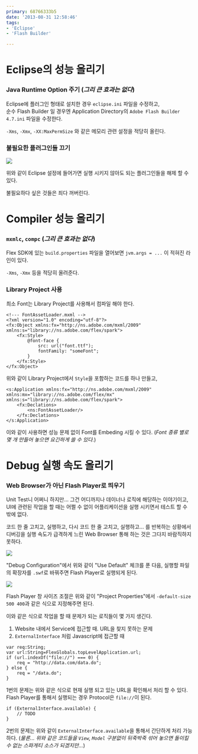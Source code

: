 ```yaml
---
primary: 68766333b5
date: '2013-08-31 12:58:46'
tags:
- 'Eclipse'
- 'Flash Builder'

---
```


Eclipse의 성능 올리기
======================================================

### Java Runtime Option 주기 (_그리 큰 효과는 없다_)

Eclipse에 플러그인 형태로 설치한 경우 `eclipse.ini` 파일을 수정하고,   
순수 Flash Builder 일 경우엔 Application Directory의 `Adobe Flash Builder 4.7.ini` 파일을 수정한다.

`-Xms`, `-Xmx`, `-XX:MaxPermSize` 와 같은 메모리 관련 설정을 적당히 올린다.


### 불필요한 플러그인들 끄기

![](http://files.ssen.name/captures/20140622/215537.png)

위와 같이 Eclipse 설정에 들어가면 실행 시키지 않아도 되는 플러그인들을 해제 할 수 있다.

불필요하다 싶은 것들은 죄다 꺼버린다.



Compiler 성능 올리기
=========================================================

### `mxmlc`, `compc` (_그리 큰 효과는 없다_)

Flex SDK에 있는 `build.properties` 파일을 열어보면 `jvm.args = ...` 이 적혀진 라인이 있다. 

`-Xms`, `-Xmx` 등을 적당히 올려준다.


### Library Project 사용

최소 Font는 Library Project를 사용해서 컴파일 해야 한다.

```mxml
<!--- FontAssetLoader.mxml -->
<?xml version="1.0" encoding="utf-8"?>
<fx:Object xmlns:fx="http://ns.adobe.com/mxml/2009" xmlns:s="library://ns.adobe.com/flex/spark">
	<fx:Style>
		@font-face {
			src: url("font.ttf");
			fontFamily: "someFont";
		}
	</fx:Style>
</fx:Object>
```

위와 같이 Library Project에서 `Style`을 포함하는 코드를 하나 만들고,

```mxml
<s:Application xmlns:fx="http://ns.adobe.com/mxml/2009" xmlns:mx="library://ns.adobe.com/flex/mx" xmlns:s="library://ns.adobe.com/flex/spark">
	<fx:Declations>
		<ns:FontAssetLoader/>
	</fx:Declations>
</s:Application>
```

이와 같이 사용하면 성능 문제 없이 Font를 Embeding 시킬 수 있다. (_Font 종류 별로 몇 개 만들어 놓으면 요긴하게 쓸 수 있다._)




Debug 실행 속도 올리기
=================================================

### Web Browser가 아닌 Flash Player로 띄우기

Unit Test니 어쩌니 하지만... 그건 어디까지나 데이너나 로직에 해당하는 이야기이고, UI에 관련된 작업을 할 때는 어쩔 수 없이 어플리케이션을 실행 시키면서 테스트 할 수 밖에 없다.

코드 한 줄 고치고, 실행하고, 다시 코드 한 줄 고치고, 실행하고... 를 반복하는 상황에서 디버깅을 실행 속도가 급격하게 느린 Web Browser 통해 하는 것은 그다지 바람직하지 못하다.

![](http://files.ssen.name/captures/20140623/010923.png)

"Debug Configuration"에서 위와 같이 "Use Default" 체크를 푼 다음, 실행할 파일의 확장자를 `.swf`로 바꿔주면 Flash Player로 실행되게 된다.

![](http://files.ssen.name/captures/20140623/011222.png)

Flash Player 창 사이즈 조절은 위와 같이 "Project Properties"에서 `-default-size 500 400`과 같은 식으로 지정해주면 된다.

이와 같은 식으로 작업을 할 때 문제가 되는 로직들이 몇 가지 생긴다.

1. Website 내에서 Service에 접근할 때. URL을 찾지 못하는 문제
1. `ExternalInterface` 처럼 Javascript에 접근할 때

```as3
var req:String;
var url:String=FlexGlobals.topLevelApplication.url;
if (url.indexOf("file://") === 0) {
	req = "http://data.com/data.do";
} else {
	req = "/data.do";
}
```

1번의 문제는 위와 같은 식으로 현재 실행 되고 있는 URL을 확인해서 처리 할 수 있다. Flash Player를 통해서 실행되는 경우 Protocol은 `file://`이 된다.

```as3
if (ExternalInterface.available) {
	// TODO
}
```

2번의 문제는 위와 같이 `ExternalInterface.available`을 통해서 간단하게 처리 가능하다. (_물론... 위와 같은 코드들을 `View`, `Model` 구분없이 뒤죽박죽 섞어 놓으면 돌이킬 수 없는 스파게티 소스가 되겠지만..._)







